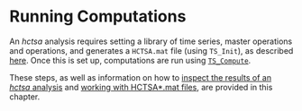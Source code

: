 # Running Computations
<!--{#sec:calculating}-->

An *hctsa* analysis requires setting a library of time series, master operations and operations, and generates a `HCTSA.mat` file (using `TS_Init`), as described [here](input_files.md).
Once this is set up, computations are run using [`TS_Compute`](running_computations.md).

These steps, as well as information on how to [inspect the results of an *hctsa* analysis](dealing_with_errors.md) and [working with HCTSA*.mat files](working_with_hctsa_files), are provided in this chapter.
